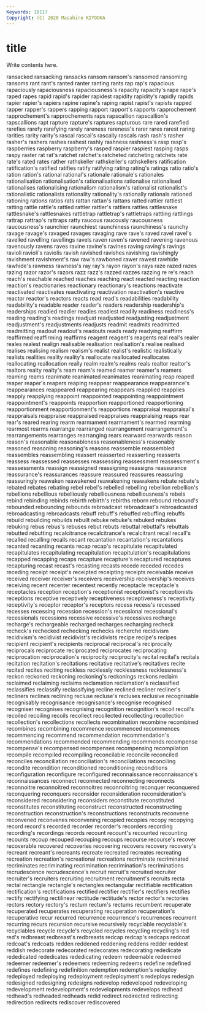 ```yaml
---
Keywords: 18117
Copyright: (C) 2020 Masahiro KIYOOKA
---
```


# title

Write contents here.

ransacked ransacking ransacks ransom ransom's ransomed ransoming ransoms rant rant's
ranted ranter ranting rants rap rap's rapacious rapaciously rapaciousness rapaciousness's
rapacity rapacity's rape rape's raped rapes rapid rapid's rapider rapidest
rapidity rapidity's rapidly rapids rapier rapier's rapiers rapine rapine's raping
rapist rapist's rapists rapped rapper rapper's rappers rapping rapport rapport's
rapports rapprochement rapprochement's rapprochements raps rapscallion rapscallion's rapscallions rapt rapture
rapture's raptures rapturous rare rared rarefied rarefies rarefy rarefying rarely
rareness rareness's rarer rares rarest raring rarities rarity rarity's rascal
rascal's rascally rascals rash rash's rasher rasher's rashers rashes rashest
rashly rashness rashness's rasp rasp's raspberries raspberry raspberry's rasped raspier
raspiest rasping rasps raspy raster rat rat's ratchet ratchet's ratcheted
ratcheting ratchets rate rate's rated rates rather rathskeller rathskeller's rathskellers
ratification ratification's ratified ratifies ratify ratifying rating rating's ratings ratio
ratio's ration ration's rational rational's rationale rationale's rationales rationalisation rationalisation's
rationalisations rationalise rationalised rationalises rationalising rationalism rationalism's rationalist rationalist's rationalistic
rationalists rationality rationality's rationally rationals rationed rationing rations ratios rats
rattan rattan's rattans ratted rattier rattiest ratting rattle rattle's rattled
rattler rattler's rattlers rattles rattlesnake rattlesnake's rattlesnakes rattletrap rattletrap's rattletraps
rattling rattlings rattrap rattrap's rattraps ratty raucous raucously raucousness raucousness's
raunchier raunchiest raunchiness raunchiness's raunchy ravage ravage's ravaged ravages ravaging
rave rave's raved ravel ravel's ravelled ravelling ravellings ravels raven
raven's ravened ravening ravenous ravenously ravens raves ravine ravine's ravines
raving raving's ravings ravioli ravioli's raviolis ravish ravished ravishes ravishing
ravishingly ravishment ravishment's raw raw's rawboned rawer rawest rawhide rawhide's
rawness rawness's ray ray's rayon rayon's rays raze razed razes
razing razor razor's razors razz razz's razzed razzes razzing re
re's reach reach's reachable reached reaches reaching react reacted reacting
reaction reaction's reactionaries reactionary reactionary's reactions reactivate reactivated reactivates reactivating
reactivation reactivation's reactive reactor reactor's reactors reacts read read's readabilities
readability readability's readable reader reader's readers readership readership's readerships readied
readier readies readiest readily readiness readiness's reading reading's readings readjust
readjusted readjusting readjustment readjustment's readjustments readjusts readmit readmits readmitted readmitting
readout readout's readouts reads ready readying reaffirm reaffirmed reaffirming reaffirms
reagent reagent's reagents real real's realer reales realest realign realisable
realisation realisation's realise realised realises realising realism realism's realist realist's
realistic realistically realists realities reality reality's reallocate reallocated reallocates reallocating
reallocation really realm realm's realms reals realtor realtor's realtors realty
realty's ream ream's reamed reamer reamer's reamers reaming reams reanimate
reanimated reanimates reanimating reap reaped reaper reaper's reapers reaping reappear
reappearance reappearance's reappearances reappeared reappearing reappears reapplied reapplies reapply reapplying
reappoint reappointed reappointing reappointment reappointment's reappoints reapportion reapportioned reapportioning reapportionment
reapportionment's reapportions reappraisal reappraisal's reappraisals reappraise reappraised reappraises reappraising reaps
rear rear's reared rearing rearm rearmament rearmament's rearmed rearming rearmost
rearms rearrange rearranged rearrangement rearrangement's rearrangements rearranges rearranging rears rearward
rearwards reason reason's reasonable reasonableness reasonableness's reasonably reasoned reasoning reasoning's
reasons reassemble reassembled reassembles reassembling reassert reasserted reasserting reasserts reassess
reassessed reassesses reassessing reassessment reassessment's reassessments reassign reassigned reassigning reassigns
reassurance reassurance's reassurances reassure reassured reassures reassuring reassuringly reawaken reawakened
reawakening reawakens rebate rebate's rebated rebates rebating rebel rebel's rebelled
rebelling rebellion rebellion's rebellions rebellious rebelliously rebelliousness rebelliousness's rebels rebind
rebinding rebinds rebirth rebirth's rebirths reborn rebound rebound's rebounded rebounding
rebounds rebroadcast rebroadcast's rebroadcasted rebroadcasting rebroadcasts rebuff rebuff's rebuffed rebuffing
rebuffs rebuild rebuilding rebuilds rebuilt rebuke rebuke's rebuked rebukes rebuking
rebus rebus's rebuses rebut rebuts rebuttal rebuttal's rebuttals rebutted rebutting
recalcitrance recalcitrance's recalcitrant recall recall's recalled recalling recalls recant recantation
recantation's recantations recanted recanting recants recap recap's recapitulate recapitulated recapitulates
recapitulating recapitulation recapitulation's recapitulations recapped recapping recaps recapture recapture's recaptured
recaptures recapturing recast recast's recasting recasts recede receded recedes receding
receipt receipt's receipted receipting receipts receivable receive received receiver receiver's
receivers receivership receivership's receives receiving recent recenter recentest recently receptacle
receptacle's receptacles reception reception's receptionist receptionist's receptionists receptions receptive receptively
receptiveness receptiveness's receptivity receptivity's receptor receptor's receptors recess recess's recessed
recesses recessing recession recession's recessional recessional's recessionals recessions recessive recessive's
recessives recharge recharge's rechargeable recharged recharges recharging recheck recheck's rechecked
rechecking rechecks recherché recidivism recidivism's recidivist recidivist's recidivists recipe recipe's
recipes recipient recipient's recipients reciprocal reciprocal's reciprocally reciprocals reciprocate reciprocated
reciprocates reciprocating reciprocation reciprocation's reciprocity reciprocity's recital recital's recitals recitation
recitation's recitations recitative recitative's recitatives recite recited recites reciting reckless
recklessly recklessness recklessness's reckon reckoned reckoning reckoning's reckonings reckons reclaim
reclaimed reclaiming reclaims reclamation reclamation's reclassified reclassifies reclassify reclassifying recline
reclined recliner recliner's recliners reclines reclining recluse recluse's recluses reclusive
recognisable recognisably recognisance recognisance's recognise recognised recogniser recognises recognising recognition
recognition's recoil recoil's recoiled recoiling recoils recollect recollected recollecting recollection
recollection's recollections recollects recombination recombine recombined recombines recombining recommence recommenced
recommences recommencing recommend recommendation recommendation's recommendations recommended recommending recommends recompense
recompense's recompensed recompenses recompensing recompilation recompile recompiled recompiling reconcilable reconcile
reconciled reconciles reconciliation reconciliation's reconciliations reconciling recondite recondition reconditioned reconditioning
reconditions reconfiguration reconfigure reconfigured reconnaissance reconnaissance's reconnaissances reconnect reconnected reconnecting
reconnects reconnoitre reconnoitred reconnoitres reconnoitring reconquer reconquered reconquering reconquers reconsider
reconsideration reconsideration's reconsidered reconsidering reconsiders reconstitute reconstituted reconstitutes reconstituting reconstruct
reconstructed reconstructing reconstruction reconstruction's reconstructions reconstructs reconvene reconvened reconvenes reconvening
recopied recopies recopy recopying record record's recorded recorder recorder's recorders
recording recording's recordings records recount recount's recounted recounting recounts recoup
recouped recouping recoups recourse recourse's recover recoverable recovered recoveries recovering
recovers recovery recovery's recreant recreant's recreants recreate recreated recreates recreating
recreation recreation's recreational recreations recriminate recriminated recriminates recriminating recrimination recrimination's
recriminations recrudescence recrudescence's recruit recruit's recruited recruiter recruiter's recruiters recruiting
recruitment recruitment's recruits recta rectal rectangle rectangle's rectangles rectangular rectifiable
rectification rectification's rectifications rectified rectifier rectifier's rectifiers rectifies rectify rectifying
rectilinear rectitude rectitude's rector rector's rectories rectors rectory rectory's rectum
rectum's rectums recumbent recuperate recuperated recuperates recuperating recuperation recuperation's recuperative
recur recurred recurrence recurrence's recurrences recurrent recurring recurs recursion recursive
recursively recyclable recyclable's recyclables recycle recycle's recycled recycles recycling recycling's
red red's redbreast redbreast's redbreasts redcap redcap's redcaps redcoat redcoat's
redcoats redden reddened reddening reddens redder reddest reddish redecorate redecorated
redecorates redecorating rededicate rededicated rededicates rededicating redeem redeemable redeemed redeemer
redeemer's redeemers redeeming redeems redefine redefined redefines redefining redefinition redemption
redemption's redeploy redeployed redeploying redeployment redeployment's redeploys redesign redesigned redesigning
redesigns redevelop redeveloped redeveloping redevelopment redevelopment's redevelopments redevelops redhead redhead's
redheaded redheads redid redirect redirected redirecting redirection redirects rediscover rediscovered
